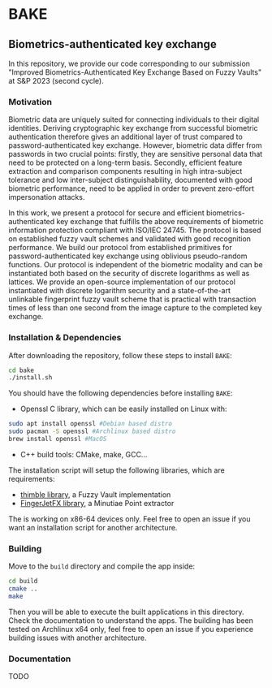 # BAKE
## Biometrics-authenticated key exchange

In this repository, we provide our code corresponding to our submission "Improved Biometrics-Authenticated Key Exchange Based on Fuzzy Vaults" at S&P 2023 (second cycle).

### Motivation

Biometric data are uniquely suited for connecting individuals to their digital identities. Deriving cryptographic key exchange from successful biometric authentication therefore gives an additional layer of trust compared to password-authenticated key exchange. However, biometric data differ from passwords in two crucial points: firstly, they are sensitive personal data that need to be protected on a long-term basis. Secondly, efficient feature extraction and comparison components resulting in high intra-subject tolerance and low inter-subject distinguishability, documented with good biometric performance, need to be applied in order to prevent zero-effort impersonation attacks.

In this work, we present a protocol for secure and efficient biometrics-authenticated key exchange that fulfills the above requirements of biometric information protection compliant with ISO/IEC 24745. The protocol is based on established fuzzy vault schemes and validated with good recognition performance. We build our protocol from established primitives for password-authenticated key exchange using oblivious pseudo-random functions. Our protocol is independent of the biometric modality and can be instantiated both based on the security of discrete logarithms as well as lattices. We provide an open-source implementation of our protocol instantiated with discrete logarithm security and a state-of-the-art unlinkable fingerprint fuzzy vault scheme that is practical with transaction times of less than one second from the image capture to the completed key exchange.

### Installation & Dependencies

After downloading the repository, follow these steps to install `BAKE`:

```bash
cd bake
./install.sh
```

You should have the following dependencies before installing `BAKE`:

- Openssl C library, which can be easily installed on Linux with:
```bash
sudo apt install openssl #Debian based distro
sudo pacman -S openssl #Archlinux based distro
brew install openssl #MacOS
```
- C++ build tools: CMake, make, GCC...

The installation script will setup the following libraries, which are requirements:
- [thimble library](https://github.com/btams/thimble), a Fuzzy Vault implementation
- [FingerJetFX library](https://github.com/FingerJetFXOSE/FingerJetFXOSE), a Minutiae Point extractor

The is working on x86-64 devices only. Feel free to open an issue if you want an installation script for another architecture. 

### Building

Move to the `build` directory and compile the app inside:
```bash
cd build
cmake ..
make
```

Then you will be able to execute the built applications in this directory. Check the documentation to understand the apps.
The building has been tested on Archlinux x64 only, feel free to open an issue if you experience building issues with another architecture. 

### Documentation

TODO
